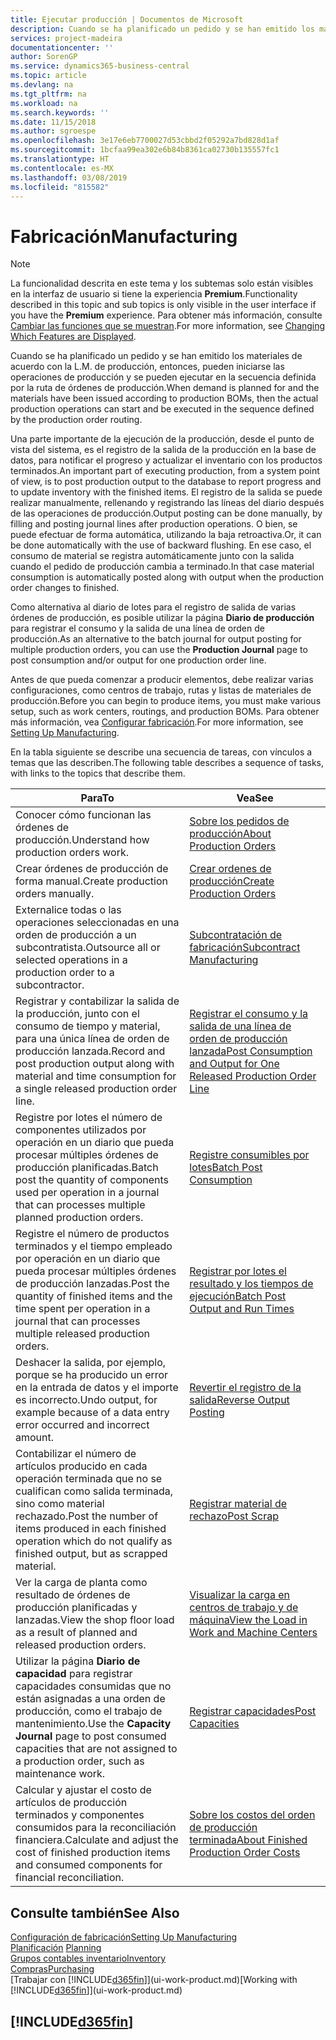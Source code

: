 ```yaml
---
title: Ejecutar producción | Documentos de Microsoft
description: Cuando se ha planificado un pedido y se han emitido los materiales de acuerdo con la L.M. de producción, entonces, pueden iniciarse las operaciones de producción y se pueden ejecutar en la secuencia definida por la ruta de órdenes de producción.
services: project-madeira
documentationcenter: ''
author: SorenGP
ms.service: dynamics365-business-central
ms.topic: article
ms.devlang: na
ms.tgt_pltfrm: na
ms.workload: na
ms.search.keywords: ''
ms.date: 11/15/2018
ms.author: sgroespe
ms.openlocfilehash: 3e17e6eb7700027d53cbbd2f05292a7bd828d1af
ms.sourcegitcommit: 1bcfaa99ea302e6b84b8361ca02730b135557fc1
ms.translationtype: HT
ms.contentlocale: es-MX
ms.lasthandoff: 03/08/2019
ms.locfileid: "815582"
---
```

# <a name="manufacturing"></a><span data-ttu-id="a301b-103">Fabricación</span><span class="sxs-lookup"><span data-stu-id="a301b-103">Manufacturing</span></span>
> [!NOTE]
> <span data-ttu-id="a301b-104">La funcionalidad descrita en este tema y los subtemas solo están visibles en la interfaz de usuario si tiene la experiencia **Premium**.</span><span class="sxs-lookup"><span data-stu-id="a301b-104">Functionality described in this topic and sub topics is only visible in the user interface if you have the **Premium** experience.</span></span> <span data-ttu-id="a301b-105">Para obtener más información, consulte [Cambiar las funciones que se muestran](ui-experiences.md).</span><span class="sxs-lookup"><span data-stu-id="a301b-105">For more information, see [Changing Which Features are Displayed](ui-experiences.md).</span></span>

<span data-ttu-id="a301b-106">Cuando se ha planificado un pedido y se han emitido los materiales de acuerdo con la L.M. de producción, entonces, pueden iniciarse las operaciones de producción y se pueden ejecutar en la secuencia definida por la ruta de órdenes de producción.</span><span class="sxs-lookup"><span data-stu-id="a301b-106">When demand is planned for and the materials have been issued according to production BOMs, then the actual production operations can start and be executed in the sequence defined by the production order routing.</span></span>  

<span data-ttu-id="a301b-107">Una parte importante de la ejecución de la producción, desde el punto de vista del sistema, es el registro de la salida de la producción en la base de datos, para notificar el progreso y actualizar el inventario con los productos terminados.</span><span class="sxs-lookup"><span data-stu-id="a301b-107">An important part of executing production, from a system point of view, is to post production output to the database to report progress and to update inventory with the finished items.</span></span> <span data-ttu-id="a301b-108">El registro de la salida se puede realizar manualmente, rellenando y registrando las líneas del diario después de las operaciones de producción.</span><span class="sxs-lookup"><span data-stu-id="a301b-108">Output posting can be done manually, by filling and posting journal lines after production operations.</span></span> <span data-ttu-id="a301b-109">O bien, se puede efectuar de forma automática, utilizando la baja retroactiva.</span><span class="sxs-lookup"><span data-stu-id="a301b-109">Or, it can be done automatically with the use of backward flushing.</span></span> <span data-ttu-id="a301b-110">En ese caso, el consumo de material se registra automáticamente junto con la salida cuando el pedido de producción cambia a terminado.</span><span class="sxs-lookup"><span data-stu-id="a301b-110">In that case material consumption is automatically posted along with output when the production order changes to finished.</span></span>  

<span data-ttu-id="a301b-111">Como alternativa al diario de lotes para el registro de salida de varias órdenes de producción, es posible utilizar la página **Diario de producción** para registrar el consumo y la salida de una línea de orden de producción.</span><span class="sxs-lookup"><span data-stu-id="a301b-111">As an alternative to the batch journal for output posting for multiple production orders, you can use the **Production Journal** page to post consumption and/or output for one production order line.</span></span>

<span data-ttu-id="a301b-112">Antes de que pueda comenzar a producir elementos, debe realizar varias configuraciones, como centros de trabajo, rutas y listas de materiales de producción.</span><span class="sxs-lookup"><span data-stu-id="a301b-112">Before you can begin to produce items, you must make various setup, such as work centers, routings, and production BOMs.</span></span> <span data-ttu-id="a301b-113">Para obtener más información, vea [Configurar fabricación](production-configure-production-processes.md).</span><span class="sxs-lookup"><span data-stu-id="a301b-113">For more information, see [Setting Up Manufacturing](production-configure-production-processes.md).</span></span>

<span data-ttu-id="a301b-114">En la tabla siguiente se describe una secuencia de tareas, con vínculos a temas que las describen.</span><span class="sxs-lookup"><span data-stu-id="a301b-114">The following table describes a sequence of tasks, with links to the topics that describe them.</span></span>   

|<span data-ttu-id="a301b-115">**Para**</span><span class="sxs-lookup"><span data-stu-id="a301b-115">**To**</span></span>|<span data-ttu-id="a301b-116">**Vea**</span><span class="sxs-lookup"><span data-stu-id="a301b-116">**See**</span></span>|  
|------------|-------------|  
|<span data-ttu-id="a301b-117">Conocer cómo funcionan las órdenes de producción.</span><span class="sxs-lookup"><span data-stu-id="a301b-117">Understand how production orders work.</span></span>|[<span data-ttu-id="a301b-118">Sobre los pedidos de producción</span><span class="sxs-lookup"><span data-stu-id="a301b-118">About Production Orders</span></span>](production-about-production-orders.md)|
|<span data-ttu-id="a301b-119">Crear órdenes de producción de forma manual.</span><span class="sxs-lookup"><span data-stu-id="a301b-119">Create production orders manually.</span></span>|[<span data-ttu-id="a301b-120">Crear ordenes de producción</span><span class="sxs-lookup"><span data-stu-id="a301b-120">Create Production Orders</span></span>](production-how-to-create-production-orders.md)|
|<span data-ttu-id="a301b-121">Externalice todas o las operaciones seleccionadas en una orden de producción a un subcontratista.</span><span class="sxs-lookup"><span data-stu-id="a301b-121">Outsource all or selected operations in a production order to a subcontractor.</span></span>|[<span data-ttu-id="a301b-122">Subcontratación de fabricación</span><span class="sxs-lookup"><span data-stu-id="a301b-122">Subcontract Manufacturing</span></span>](production-how-to-subcontract-manufacturing.md)|
|<span data-ttu-id="a301b-123">Registrar y contabilizar la salida de la producción, junto con el consumo de tiempo y material, para una única línea de orden de producción lanzada.</span><span class="sxs-lookup"><span data-stu-id="a301b-123">Record and post production output along with material and time consumption for a single released production order line.</span></span>|[<span data-ttu-id="a301b-124">Registrar el consumo y la salida de una línea de orden de producción lanzada</span><span class="sxs-lookup"><span data-stu-id="a301b-124">Post Consumption and Output for One Released Production Order Line</span></span>](production-how-to-register-consumption-and-output.md)|  
|<span data-ttu-id="a301b-125">Registre por lotes el número de componentes utilizados por operación en un diario que pueda procesar múltiples órdenes de producción planificadas.</span><span class="sxs-lookup"><span data-stu-id="a301b-125">Batch post the quantity of components used per operation in a journal that can processes multiple planned production orders.</span></span>|[<span data-ttu-id="a301b-126">Registre consumibles por lotes</span><span class="sxs-lookup"><span data-stu-id="a301b-126">Batch Post Consumption</span></span>](production-how-to-post-consumption.md)|
|<span data-ttu-id="a301b-127">Registre el número de productos terminados y el tiempo empleado por operación en un diario que pueda procesar múltiples órdenes de producción lanzadas.</span><span class="sxs-lookup"><span data-stu-id="a301b-127">Post the quantity of finished items and the time spent per operation in a journal that can processes multiple released production orders.</span></span>|[<span data-ttu-id="a301b-128">Registrar por lotes el resultado y los tiempos de ejecución</span><span class="sxs-lookup"><span data-stu-id="a301b-128">Batch Post Output and Run Times</span></span>](production-how-to-post-output-quantity.md)|
|<span data-ttu-id="a301b-129">Deshacer la salida, por ejemplo, porque se ha producido un error en la entrada de datos y el importe es incorrecto.</span><span class="sxs-lookup"><span data-stu-id="a301b-129">Undo output, for example because of a data entry error occurred and incorrect amount.</span></span>  |[<span data-ttu-id="a301b-130">Revertir el registro de la salida</span><span class="sxs-lookup"><span data-stu-id="a301b-130">Reverse Output Posting</span></span>](production-how-to-reverse-output-posting.md)|  
|<span data-ttu-id="a301b-131">Contabilizar el número de artículos producido en cada operación terminada que no se cualifican como salida terminada, sino como material rechazado.</span><span class="sxs-lookup"><span data-stu-id="a301b-131">Post the number of items produced in each finished operation which do not qualify as finished output, but as scrapped material.</span></span>|[<span data-ttu-id="a301b-132">Registrar material de rechazo</span><span class="sxs-lookup"><span data-stu-id="a301b-132">Post Scrap</span></span>](production-how-to-post-scrap.md)|
|<span data-ttu-id="a301b-133">Ver la carga de planta como resultado de órdenes de producción planificadas y lanzadas.</span><span class="sxs-lookup"><span data-stu-id="a301b-133">View the shop floor load as a result of planned and released production orders.</span></span>|[<span data-ttu-id="a301b-134">Visualizar la carga en centros de trabajo y de máquina</span><span class="sxs-lookup"><span data-stu-id="a301b-134">View the Load in Work and Machine Centers</span></span>](production-how-to-view-the-load-on-work-centers.md)|      
|<span data-ttu-id="a301b-135">Utilizar la página **Diario de capacidad** para registrar capacidades consumidas que no están asignadas a una orden de producción, como el trabajo de mantenimiento.</span><span class="sxs-lookup"><span data-stu-id="a301b-135">Use the **Capacity Journal** page to post consumed capacities that are not assigned to a production order, such as maintenance work.</span></span>|[<span data-ttu-id="a301b-136">Registrar capacidades</span><span class="sxs-lookup"><span data-stu-id="a301b-136">Post Capacities</span></span>](production-how-to-post-capacities.md)|  
|<span data-ttu-id="a301b-137">Calcular y ajustar el costo de artículos de producción terminados y componentes consumidos para la reconciliación financiera.</span><span class="sxs-lookup"><span data-stu-id="a301b-137">Calculate and adjust the cost of finished production items and consumed components for financial reconciliation.</span></span>|[<span data-ttu-id="a301b-138">Sobre los costos del orden de producción terminada</span><span class="sxs-lookup"><span data-stu-id="a301b-138">About Finished Production Order Costs</span></span>](finance-about-finished-production-order-costs.md)|  

## <a name="see-also"></a><span data-ttu-id="a301b-139">Consulte también</span><span class="sxs-lookup"><span data-stu-id="a301b-139">See Also</span></span>  
[<span data-ttu-id="a301b-140">Configuración de fabricación</span><span class="sxs-lookup"><span data-stu-id="a301b-140">Setting Up Manufacturing</span></span>](production-configure-production-processes.md)  
<span data-ttu-id="a301b-141">[Planificación](production-planning.md)    </span><span class="sxs-lookup"><span data-stu-id="a301b-141">[Planning](production-planning.md)    </span></span>  
[<span data-ttu-id="a301b-142">Grupos contables inventario</span><span class="sxs-lookup"><span data-stu-id="a301b-142">Inventory</span></span>](inventory-manage-inventory.md)  
[<span data-ttu-id="a301b-143">Compras</span><span class="sxs-lookup"><span data-stu-id="a301b-143">Purchasing</span></span>](purchasing-manage-purchasing.md)  
<span data-ttu-id="a301b-144">[Trabajar con [!INCLUDE[d365fin](includes/d365fin_md.md)]](ui-work-product.md)</span><span class="sxs-lookup"><span data-stu-id="a301b-144">[Working with [!INCLUDE[d365fin](includes/d365fin_md.md)]](ui-work-product.md)</span></span>

## [!INCLUDE[d365fin](includes/free_trial_md.md)]  
